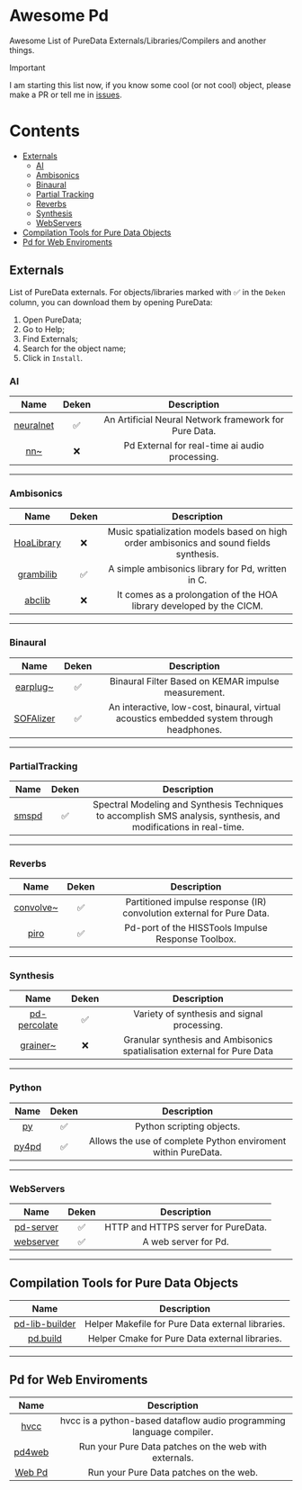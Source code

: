 # Awesome Pd 

Awesome List of PureData Externals/Libraries/Compilers and another things. 

> [!IMPORTANT]  
> I am starting this list now, if you know some cool (or not cool) object, please make a PR or tell me in [issues](https://github.com/charlesneimog/Awesome-Pd-Externals/issues/new).

# Contents

- [Externals](#externals) 
  - [AI](#ai)
  - [Ambisonics](#ambisonics)
  - [Binaural](#binaural)
  - [Partial Tracking](#partialtracking)
  - [Reverbs](#reverbs)
  - [Synthesis](#synthesis)
  - [WebServers](#webservers)
- [Compilation Tools for Pure Data Objects](#compilation-tools-for-pure-data-objects)
- [Pd for Web Enviroments](#pd-for-web-enviroments)

## Externals

List of PureData externals. For objects/libraries marked with ✅️ in the `Deken` column, you can download them by opening PureData:
  1. Open PureData;
  2. Go to Help;
  3. Find Externals;
  4. Search for the object name;
  5. Click in `Install`.

### AI

| Name  | Deken | Description |
|:-------:|:-------:|:-------------:|
| [neuralnet](https://github.com/alexdrymonitis/neuralnet) |✅️| An Artificial Neural Network framework for Pure Data. |
| [nn~](https://github.com/acids-ircam/nn_tilde) |❌| Pd External for real-time ai audio processing. |

-----

### Ambisonics

| Name  | Deken | Description |
|:-------:|:-------:|:-------------:|
| [HoaLibrary](https://github.com/CICM/HoaLibrary-PD) |❌| Music spatialization models based on high order ambisonics and sound fields synthesis. |
| [grambilib](https://github.com/rickygraham/grambilib) |✅️| A simple ambisonics library for Pd, written in C. |
| [abclib](https://github.com/alainbonardi/abclib) |❌️| It comes as a prolongation of the HOA library developed by the CICM. |

-----

### Binaural

| Name  | Deken | Description |
|:-------:|:-------:|:-------------:|
| [earplug~](https://github.com/pd-externals/earplug) |✅️| Binaural Filter Based on KEMAR impulse measurement. |
| [SOFAlizer](https://github.com/sofacoustics/SOFAlizer-for-pd) |✅️| An interactive, low-cost, binaural, virtual acoustics embedded system through headphones. |

-----

### PartialTracking

| Name  | Deken | Description |
|:-------:|:-------:|:-------------:|
| [smspd](https://github.com/charlesneimog/smspd) |✅️|Spectral Modeling and Synthesis Techniques to accomplish SMS analysis, synthesis, and modifications in real-time.|

-----

### Reverbs

| Name  | Deken | Description |
|:-------:|:-------:|:-------------:|
| [convolve~](https://github.com/wbrent/convolve_tilde) |✅️|Partitioned impulse response (IR) convolution external for Pure Data.|
| [piro](https://github.com/d-i-s/piro) |✅️|Pd-port of the HISSTools Impulse Response Toolbox.|

-----

### Synthesis
| Name  | Deken | Description |
|:-------:|:-------:|:-------------:|
| [pd-percolate](https://github.com/megrimm/pd-percolate) |✅️|Variety of synthesis and signal processing.|
| [grainer~](https://github.com/odiliscia/the_grainer_PureData_gh) |❌|Granular synthesis and Ambisonics spatialisation external for Pure Data|

-----

### Python

| Name  | Deken | Description |
|:-------:|:-------:|:-------------:|
| [py](https://github.com/grrrr/py) |✅️|Python scripting objects.|
| [py4pd](https://github.com/charlesneimog/py4pd) |✅️|Allows the use of complete Python enviroment within PureData.|

-----

### WebServers

| Name  | Deken | Description |
|:-------:|:-------:|:-------------:|
| [pd-server](https://github.com/charlesneimog/pd-server) |✅️|HTTP and HTTPS server for PureData.|
| [webserver](https://github.com/Lucarda/pd-webserver) |✅️| A web server for Pd.|

-----

## Compilation Tools for Pure Data Objects

| Name  | Description |
|:-------:|:-------:|
| [pd-lib-builder](https://github.com/pure-data/pd-lib-builder) | Helper Makefile for Pure Data external libraries. |
| [pd.build](https://github.com/pierreguillot/pd.build) | Helper Cmake for Pure Data external libraries.|

-----

## Pd for Web Enviroments

| Name  | Description |
|:-------:|:-------:|
| [hvcc](https://github.com/Wasted-Audio/hvcc) | hvcc is a python-based dataflow audio programming language compiler. |
| [pd4web](https://github.com/charlesneimog/pd4web) |Run your Pure Data patches on the web with externals.|
| [Web Pd](https://github.com/sebpiq/WebPd) | Run your Pure Data patches on the web.|
